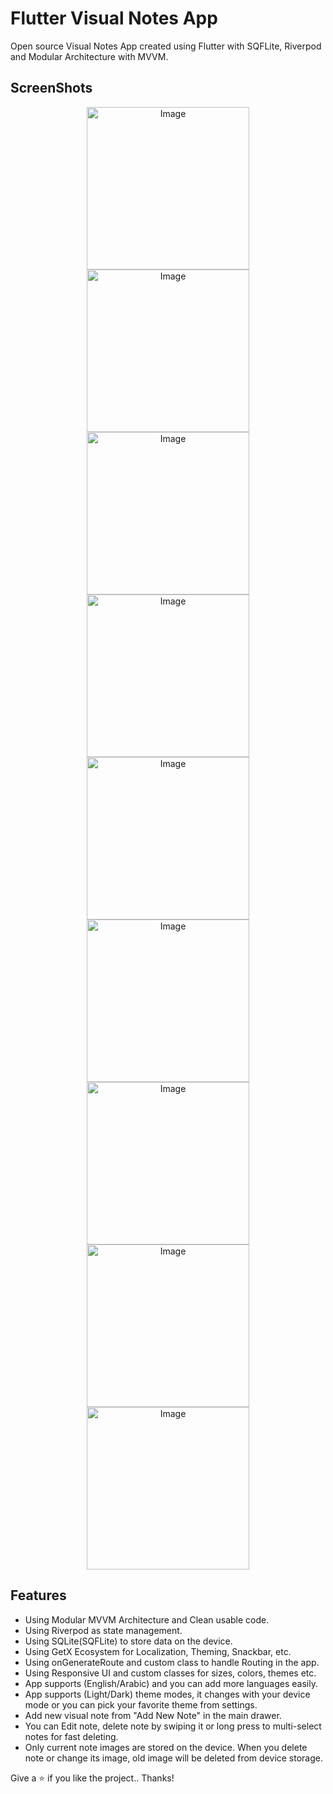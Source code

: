 # Flutter Visual Notes App

Open source Visual Notes App created using Flutter with SQFLite, Riverpod and Modular Architecture with MVVM.

## ScreenShots

<p align="center">
    <img src="https://user-images.githubusercontent.com/70890146/148672947-68a5cf33-7aab-4183-820b-0b4c6b65c522.jpg" alt="Image" width="260"/>
    <img src="https://user-images.githubusercontent.com/70890146/148672951-97e209de-d8e5-4dc3-b1e3-c10ceb111b19.jpg" alt="Image" width="260"/>
    <img src="https://user-images.githubusercontent.com/70890146/148673008-b68e6bbb-dfc1-4212-80f1-659b02a1cd69.jpg" alt="Image" width="260"/>
    <img src="https://user-images.githubusercontent.com/70890146/148673082-3984ab47-d988-4d3d-8bac-ce31d755b419.jpg" alt="Image" width="260"/>
    <img src="https://user-images.githubusercontent.com/70890146/148673158-be663178-1759-4528-9dca-dd4856d7468e.jpg" alt="Image" width="260"/>
    <img src="https://user-images.githubusercontent.com/70890146/148673159-fa3b450e-1b4b-49c1-915d-c9aa58559dc4.jpg" alt="Image" width="260"/>
    <img src="https://user-images.githubusercontent.com/70890146/148673180-ba01d7f5-cb66-4a0e-a820-674827f6c2e1.jpg" alt="Image" width="260"/>
    <img src="https://user-images.githubusercontent.com/70890146/148673439-1bf81918-875e-42fb-b28d-6f227331f396.jpg" alt="Image" width="260"/>
    <img src="a" alt="Image" width="260"/>
</p>

## Features

* Using Modular MVVM Architecture and Clean usable code.
* Using Riverpod as state management.
* Using SQLite(SQFLite) to store data on the device.
* Using GetX Ecosystem for Localization, Theming, Snackbar, etc.
* Using onGenerateRoute and custom class to handle Routing in the app.
* Using Responsive UI and custom classes for sizes, colors, themes etc.
* App supports (English/Arabic) and you can add more languages easily.
* App supports (Light/Dark) theme modes, it changes with your device mode or you can pick your favorite theme from settings.
* Add new visual note from "Add New Note" in the main drawer.
* You can Edit note, delete note by swiping it or long press to multi-select notes for fast deleting.
* Only current note images are stored on the device. When you delete note or change its image, old image will be deleted from device storage.


Give a ⭐️ if you like the project.. Thanks!
